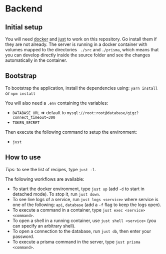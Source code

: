 # Backend

## Initial setup

You will need [docker](https://www.docker.com) and [just](https://github.com/casey/just) to work on this repository. Go install them if they are not already. The server is running in a docker container with volumes mapped to the directories `
./src` and `./prisma`, which means that you can develop directly inside the source folder and see the changes automatically in the container.

## Bootstrap

To bootstrap the application, install the dependencies using:
`yarn install` or `npm install`

You will also need a `.env` containing the variables:
- `DATABASE_URL` => default to `mysql://root:root@database/gigz?connect_timeout=300`
- `TOKEN_SECRET`

Then execute the following command to setup the environment:
- `just`

## How to use

*Tips:* to see the list of recipes, type `just -l`.

The following workflows are available:
- To start the docker environment, type `just up` (add `-d` to start in detached mode). To stop it, run `just down`.
- To see live logs of a service, run `just logs <service>` where service is one of the following: `api`, `database` (add a `-f` flag to keep the logs open).
- To execute a command in a container, type `just exec <service> <command>`.
- To open a shell in a running container, use `just shell <service>` (you can specify an arbitrary shell).
- To open a connection to the database, run `just db`, then enter your password.
- To execute a prisma command in the server, type `just prisma <command>`.
